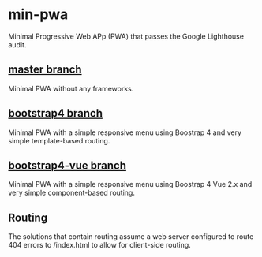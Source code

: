 # min-pwa
Minimal Progressive Web APp (PWA) that passes the Google Lighthouse audit.

## [master branch](https://github.com/csells/min-pwa/tree/master)
Minimal PWA without any frameworks.

## [bootstrap4 branch](https://github.com/csells/min-pwa/tree/bootstrap4)
Minimal PWA with a simple responsive menu using Boostrap 4 and very simple template-based routing.

## [bootstrap4-vue branch](https://github.com/csells/min-pwa/tree/bootstrap4-vue)
Minimal PWA with a simple responsive menu using Boostrap 4 Vue 2.x and very simple component-based routing.

## Routing
The solutions that contain routing assume a web server configured to route 404 errors to /index.html to allow for client-side routing.
